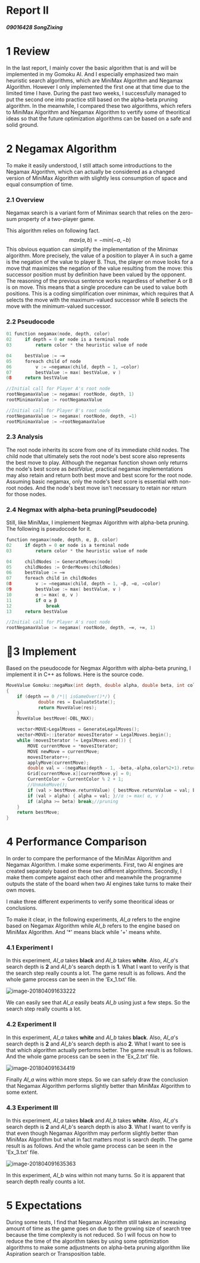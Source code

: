 # 			**Report** II

##### 										09016428 SongZixing

# 1 Review

In the last report, I mainly cover the basic algorithm that is and will be implemented in my Gomoku AI. And I especially emphasized two main heuristic search algorithms, which are MiniMax Algorithm and Negamax Algorithm. However I only implemented the first one at that time due to the limited time I have. During the past two weeks, I successfully managed to put the second one into practice still based on the alpha-beta pruning algorithm. In the meanwhile, I compared these two algorithms, which refers to MiniMax Algorithm and Negamax Algorithm to vertify some of theoritical ideas so that the future optimization algorithms can be based on a safe and solid ground.

# 2 Negamax Algorithm

To make it easily understood, I still attach some introductions to the Negamax Algorithm, which can actually be considered as a changed version of MiniMax Algorithm with slightly less consumption of space and  equal consumption of time.

### 2.1 Overview

Negamax search is a variant form of Minimax search that relies on the zero-sum property of a two-player game.

This algorithm relies on following fact.
$$
max(a,b)=-min(-a,-b)
$$
This obvious equation can simplify the implementation of the Minimax algorithm. More precisely, the value of a position to player A in such a game is the negation of the value to player B. Thus, the player on move looks for a move that maximizes the negation of the value resulting from the move: this successor position must by definition have been valued by the opponent. The reasoning of the previous sentence works regardless of whether A or B is on move. This means that a single procedure can be used to value both positions. This is a coding simplification over minimax, which requires that A selects the move with the maximum-valued successor while B selects the move with the minimum-valued successor.

### 2.2 Pseudocode

```C++
01 function negamax(node, depth, color)
02     if depth = 0 or node is a terminal node
03         return color * the heuristic value of node

04     bestValue := −∞
05     foreach child of node
06         v := −negamax(child, depth − 1, −color)
07         bestValue := max( bestValue, v )
08     return bestValue
```

```c++
//Initial call for Player A's root node
rootNegamaxValue := negamax( rootNode, depth, 1)
rootMinimaxValue := rootNegamaxValue
```

```c++
//Initial call for Player B's root node
rootNegamaxValue := negamax( rootNode, depth, −1)
rootMinimaxValue := −rootNegamaxValue
```

### 2.3 Analysis

The root node inherits its score from one of its immediate child nodes. The child node that ultimately sets the root node's best score also represents the best move to play. Although the negamax function shown only returns the node's best score as *bestValue*, practical negamax implementations may also retain and return both best move and best score for the root node. Assuming basic negamax, only the node's best score is essential with non-root nodes. And the node's best move isn't necessary to retain nor return for those nodes.

### 2.4 Negmax with alpha-beta pruning(Pseudocode)

Still, like MiniMax, I implement Negmax Algorithm with alpha-beta pruning. The following is pseudocode for it.

```c++
function negamax(node, depth, α, β, color)
02     if depth = 0 or node is a terminal node
03         return color * the heuristic value of node

04     childNodes := GenerateMoves(node)
05     childNodes := OrderMoves(childNodes)
06     bestValue := −∞
07     foreach child in childNodes
08         v := −negamax(child, depth − 1, −β, −α, −color)
09         bestValue := max( bestValue, v )
10         α := max( α, v )
11         if α ≥ β
12             break
13     return bestValue

//Initial call for Player A's root node
rootNegamaxValue := negamax( rootNode, depth, −∞, +∞, 1)
```



# 3 Implement

Based on the pseudocode for Negmax Algorithm with alpha-beta pruning, I implement it in C++ as follows. Here is the source code.

```C++
MoveValue Gomoku::negaMax(int depth, double alpha, double beta, int color)
{
	if (depth == 0 /*|| isGameOver()*/) {
			double res = EvaluateState();
			return MoveValue(res);
	}
	MoveValue bestMove(-DBL_MAX);

	vector<MOVE>LegalMoves = GenerateLegalMoves();
	vector<MOVE>::iterator movesIterator = LegalMoves.begin();
	while (movesIterator != LegalMoves.end()) {
		MOVE currentMove = *movesIterator;
		MOVE newMove = currentMove;
		movesIterator++;
		applyMove(currentMove);
		double val = -(negaMax(depth - 1, -beta,-alpha,color%2+1).returnValue);
		Grid[currentMove.x][currentMove.y] = 0;
		CurrentColor = CurrentColor % 2 + 1;
		//UnmakeMove();
		if (val > bestMove.returnValue) { bestMove.returnValue = val; bestMove.returnMove = currentMove; }// bestValue := max( bestValue, v )
		if (val > alpha) { alpha = val; }//α := max( α, v )
		if (alpha >= beta) break;//pruning
	}
	return bestMove;
}
```



# 4 Performance Comparison

In order to compare the performance of the MiniMax Algorithm and Negamax Algorithm. I make some experiments. First, two AI engines are created separately based on these two different algorithms. Secondly, I make them compete against each other and meanwhile the programme outputs the state of the board when two AI engines take turns to make their own moves.

I make three different experiments to verify some theoritical ideas or conclusions.

To make it clear, in the following experiments, *AI_a* refers to the engine based on Negamax Algorithm while *AI_b* refers to the engine based on MiniMax Algorithm. And '*' means black while '+' means white.

### 4.1 Experiment I

In this experiment, *AI_a* takes **black** and *AI_b* takes **white**. Also, *AI_a*'s search depth is **2** and *AI_b*'s search depth is **1**. What I want to verify is that the search step really counts a lot. The game result is as follows. And the whole game process can be seen in the 'Ex_1.txt' file.

![image-201804091633222](/var/folders/05/rbsxym0x18zdchvv62_jgd0h0000gp/T/abnerworks.Typora/image-201804091633222.png)

We can easily see that *AI_a* easily beats *AI_b* using just a few steps. So the search step really counts a lot.

### 4.2 Experiment II

In this experiment, *AI_a* takes **white** and *AI_b* takes **black**. Also, *AI_a*'s search depth is **2** and *AI_b*'s search depth is also **2**. What I want to see is that which algorithm actually performs better. The game result is as follows. And the whole game process can be seen in the 'Ex_2.txt' file.

![image-201804091634419](/var/folders/05/rbsxym0x18zdchvv62_jgd0h0000gp/T/abnerworks.Typora/image-201804091634419.png)

Finally *AI_a* wins within more steps. So we can safely draw the conclusion that Negamax Algorithm performs slightly better than MiniMax Algorithm to some extent.

### 4.3 Experiment III

In this experiment, *AI_a* takes **black** and *AI_b* takes **white**. Also, *AI_a*'s search depth is **2** and *AI_b*'s search depth is also **3**. What I want to verify is that even though Negamax Algorithm may perform slightly better than MiniMax Algorithm but what in fact matters most is search depth. The game result is as follows. And the whole game process can be seen in the 'Ex_3.txt' file.

![image-201804091635363](/var/folders/05/rbsxym0x18zdchvv62_jgd0h0000gp/T/abnerworks.Typora/image-201804091635363.png)

In this experiment, *AI_b* wins within not many turns. So it is apparent that search depth really counts a lot.

# 5 Expectations 

During some tests, I find that Negamax Algorithm still takes an increasing amount of time as the game goes on due to the growing size of search tree because the time complexity is not reduced. So I will focus on how to reduce the time of the algorithm takes by using some optimization algorithms to make some adjustments on alpha-beta pruning algorithm like Aspiration search or Transposition table.
